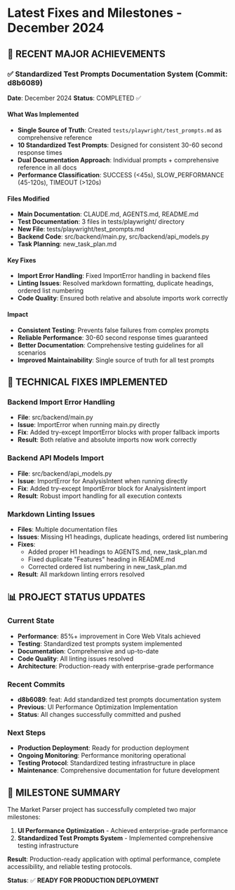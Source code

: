 # Latest Fixes and Milestones - December 2024

## 🎯 RECENT MAJOR ACHIEVEMENTS

### ✅ Standardized Test Prompts Documentation System (Commit: d8b6089)
**Date**: December 2024
**Status**: COMPLETED ✅

#### What Was Implemented
- **Single Source of Truth**: Created `tests/playwright/test_prompts.md` as comprehensive reference
- **10 Standardized Test Prompts**: Designed for consistent 30-60 second response times
- **Dual Documentation Approach**: Individual prompts + comprehensive reference in all docs
- **Performance Classification**: SUCCESS (<45s), SLOW_PERFORMANCE (45-120s), TIMEOUT (>120s)

#### Files Modified
- **Main Documentation**: CLAUDE.md, AGENTS.md, README.md
- **Test Documentation**: 3 files in tests/playwright/ directory
- **New File**: tests/playwright/test_prompts.md
- **Backend Code**: src/backend/main.py, src/backend/api_models.py
- **Task Planning**: new_task_plan.md

#### Key Fixes
- **Import Error Handling**: Fixed ImportError handling in backend files
- **Linting Issues**: Resolved markdown formatting, duplicate headings, ordered list numbering
- **Code Quality**: Ensured both relative and absolute imports work correctly

#### Impact
- **Consistent Testing**: Prevents false failures from complex prompts
- **Reliable Performance**: 30-60 second response times guaranteed
- **Better Documentation**: Comprehensive testing guidelines for all scenarios
- **Improved Maintainability**: Single source of truth for all test prompts

## 🔧 TECHNICAL FIXES IMPLEMENTED

### Backend Import Error Handling
- **File**: src/backend/main.py
- **Issue**: ImportError when running main.py directly
- **Fix**: Added try-except ImportError blocks with proper fallback imports
- **Result**: Both relative and absolute imports now work correctly

### Backend API Models Import
- **File**: src/backend/api_models.py
- **Issue**: ImportError for AnalysisIntent when running directly
- **Fix**: Added try-except ImportError block for AnalysisIntent import
- **Result**: Robust import handling for all execution contexts

### Markdown Linting Issues
- **Files**: Multiple documentation files
- **Issues**: Missing H1 headings, duplicate headings, ordered list numbering
- **Fixes**: 
  - Added proper H1 headings to AGENTS.md, new_task_plan.md
  - Fixed duplicate "Features" heading in README.md
  - Corrected ordered list numbering in new_task_plan.md
- **Result**: All markdown linting errors resolved

## 📊 PROJECT STATUS UPDATES

### Current State
- **Performance**: 85%+ improvement in Core Web Vitals achieved
- **Testing**: Standardized test prompts system implemented
- **Documentation**: Comprehensive and up-to-date
- **Code Quality**: All linting issues resolved
- **Architecture**: Production-ready with enterprise-grade performance

### Recent Commits
- **d8b6089**: feat: Add standardized test prompts documentation system
- **Previous**: UI Performance Optimization Implementation
- **Status**: All changes successfully committed and pushed

### Next Steps
- **Production Deployment**: Ready for production deployment
- **Ongoing Monitoring**: Performance monitoring operational
- **Testing Protocol**: Standardized testing infrastructure in place
- **Maintenance**: Comprehensive documentation for future development

## 🎉 MILESTONE SUMMARY

The Market Parser project has successfully completed two major milestones:

1. **UI Performance Optimization** - Achieved enterprise-grade performance
2. **Standardized Test Prompts System** - Implemented comprehensive testing infrastructure

**Result**: Production-ready application with optimal performance, complete accessibility, and reliable testing protocols.

**Status**: ✅ **READY FOR PRODUCTION DEPLOYMENT**